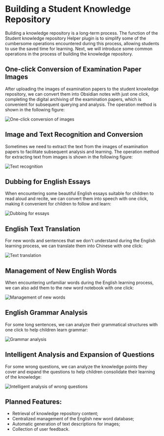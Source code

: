 # Building a Student Knowledge Repository

Building a knowledge repository is a long-term process. The function of the Student knowledge repository Helper plugin is to simplify some of the cumbersome operations encountered during this process, allowing students to use the saved time for learning. Next, we will introduce some common operations in the process of building the knowledge repository.

## One-click Conversion of Examination Paper Images
After uploading the images of examination papers to the student knowledge repository, we can convert them into Obsidian notes with just one click, completing the digital archiving of the examination papers, which is convenient for subsequent querying and analysis. The operation method is shown in the following figure:

![One-click conversion of images](images/en/create_note.gif)

## Image and Text Recognition and Conversion
Sometimes we need to extract the text from the images of examination papers to facilitate subsequent analysis and learning. The operation method for extracting text from images is shown in the following figure:

![Text recognition](images/en/image2text.gif)

## Dubbing for English Essays
When encountering some beautiful English essays suitable for children to read aloud and recite, we can convert them into speech with one click, making it convenient for children to follow and learn:

![Dubbing for essays](images/en/text2speech.gif)

## English Text Translation
For new words and sentences that we don't understand during the English learning process, we can translate them into Chinese with one click:

![Text translation](images/en/translate.gif)

## Management of New English Words
When encountering unfamiliar words during the English learning process, we can also add them to the new word notebook with one click:

![Management of new words](images/zh/add_word_bank.gif)

## English Grammar Analysis
For some long sentences, we can analyze their grammatical structures with one click to help children learn grammar:

![Grammar analysis](images/zh/grammar_analysis.gif)

## Intelligent Analysis and Expansion of Questions
For some wrong questions, we can analyze the knowledge points they cover and expand the questions to help children consolidate their learning of the knowledge:

![Intelligent analysis of wrong questions](images/en/request_llm.gif)


## Planned Features:

- Retrieval of knowledge repository content;
- Centralized management of the English new word database;
- Automatic generation of text descriptions for images;
- Collection of user feedback. 